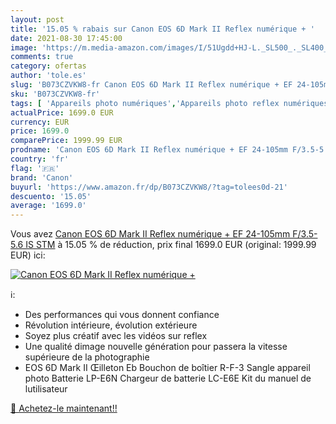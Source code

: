 ```yaml
---
layout: post
title: '15.05 % rabais sur Canon EOS 6D Mark II Reflex numérique + '
date: 2021-08-30 17:45:00
image: 'https://m.media-amazon.com/images/I/51Ugdd+HJ-L._SL500_._SL400_.jpg'
comments: true
category: ofertas
author: 'tole.es'
slug: 'B073CZVKW8-fr Canon EOS 6D Mark II Reflex numérique + EF 24-105mm...'
sku: 'B073CZVKW8-fr'
tags: [ 'Appareils photo numériques','Appareils photo reflex numériques','High-Tech','Photo et caméscopes','canon', ]
actualPrice: 1699.0 EUR
currency: EUR
price: 1699.0
comparePrice: 1999.99 EUR
prodname: 'Canon EOS 6D Mark II Reflex numérique + EF 24-105mm F/3.5-5.6 IS STM'
country: 'fr'
flag: '🇫🇷'
brand: 'Canon'
buyurl: 'https://www.amazon.fr/dp/B073CZVKW8/?tag=tolees0d-21'
descuento: '15.05'
average: '1699.0'
---
```


Vous avez [Canon EOS 6D Mark II Reflex numérique + EF 24-105mm F/3.5-5.6 IS STM](https://www.amazon.fr/dp/B073CZVKW8/?tag=tolees0d-21)  à  15.05 % de réduction, prix final  1699.0 EUR (original: 1999.99 EUR) ici:

[![Canon EOS 6D Mark II Reflex numérique + ](https://m.media-amazon.com/images/I/51Ugdd+HJ-L._SL500_._SL400_.jpg)](https://www.amazon.fr/dp/B073CZVKW8/?tag=tolees0d-21)

ℹ️:

- Des performances qui vous donnent confiance
- Révolution intérieure, évolution extérieure
- Soyez plus créatif avec les vidéos sur reflex
- Une qualité dimage nouvelle génération pour passera la vitesse supérieure de la photographie
- EOS 6D Mark II Œilleton Eb Bouchon de boîtier R-F-3 Sangle appareil photo Batterie LP-E6N Chargeur de batterie LC-E6E Kit du manuel de lutilisateur

[🛒 Achetez-le maintenant!!](https://www.amazon.fr/dp/B073CZVKW8/?tag=tolees0d-21)
